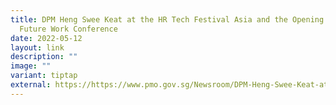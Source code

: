 ```yaml
---
title: DPM Heng Swee Keat at the HR Tech Festival Asia and the Opening of ASEAN
  Future Work Conference
date: 2022-05-12
layout: link
description: ""
image: ""
variant: tiptap
external: https://https://www.pmo.gov.sg/Newsroom/DPM-Heng-Swee-Keat-at-the-HR-Tech-Festival-Asia-and-the-Opening-of-ASEAN-Future-Work-Conference
---
```

